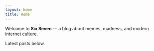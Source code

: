 ```yaml
---
layout: home
title: Home
---
```


Welcome to **Six Seven** — a blog about memes, madness, and modern internet culture.

Latest posts below.
